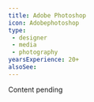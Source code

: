```yaml
---
title: Adobe Photoshop
icon: Adobephotoshop
type:
 - designer
 - media
 - photography
yearsExperience: 20+
alsoSee:
---
```


Content pending
